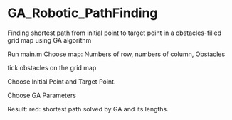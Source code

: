 # GA_Robotic_PathFinding
Finding shortest path from initial point to target point in a obstacles-filled grid map using GA algorithm

Run main.m
Choose map: Numbers of row, numbers of column, Obstacles

tick obstacles on the grid map

Choose Initial Point and Target Point.

Choose GA Parameters

Result: red: shortest path solved by GA and its lengths.
